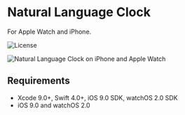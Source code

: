 # Natural Language Clock

  For Apple Watch and iPhone.

![License](https://img.shields.io/dub/l/vibe-d.svg)

![Natural Language Clock on iPhone and Apple Watch](assets/iPhone-and-Apple-Watch.png?raw=true)

## Requirements

* Xcode 9.0+, Swift 4.0+, iOS 9.0 SDK, watchOS 2.0 SDK
* iOS 9.0 and watchOS 2.0

